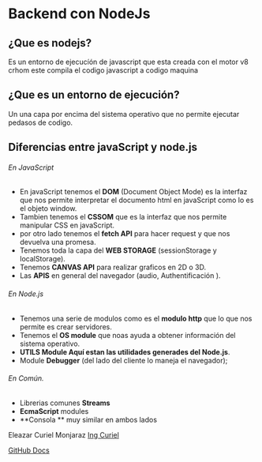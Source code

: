 # Backend con NodeJs

## ¿Que es nodejs?

Es un entorno de ejecucíón de javascript que esta creada con el motor v8 crhom este compila el codigo javascript a codigo maquina

## ¿Que es un entorno de ejecución?

Un una capa por encima del sistema operativo que no permite ejecutar pedasos de codigo.


## Diferencias entre javaScript y node.js

###### En JavaScript
- En javaScript tenemos el **DOM** (Document Object Mode) es la interfaz  que nos permite interpretar el documento html en javaScript como lo es el objeto window.
- Tambien tenemos el **CSSOM** que es la interfaz que nos permite manipular CSS en javaScript.
- por otro lado tenemos el **fetch API** para hacer request y que nos devuelva una promesa.
- Tenemos toda la capa del **WEB  STORAGE** (sessionStorage y localStorage).
- Tenemos **CANVAS API** para realizar graficos en 2D o 3D.
- Las **APIS** en general del navegador (audio, Authentificación ).

###### En Node.js
- Tenemos una serie de modulos como es el **modulo http** que lo que nos permite es crear servidores.
- Tenemos el **OS module** que noas ayuda a obtener información del sistema operativo.
- **UTILS Module Aquí estan las utilidades generades del Node.js**.
- Module **Debugger** (del lado del cliente lo maneja el navegador);

###### En Común.

- Librerias comunes **Streams**
- **EcmaScript** modules
- **Consola ** muy similar en ambos lados




Eleazar Curiel Monjaraz [Ing Curiel](https://ingcuriel.com/)

[GitHub Docs](https://docs.github.com/en/github/writing-on-github/)
